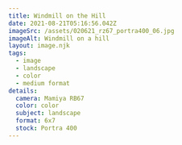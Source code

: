 ```yaml
---
title: Windmill on the Hill
date: 2021-08-21T05:16:56.042Z
imageSrc: /assets/020621_rz67_portra400_06.jpg
imageAlt: Windmill on a hill
layout: image.njk
tags:
  - image
  - landscape
  - color
  - medium format
details:
  camera: Mamiya RB67
  color: color
  subject: landscape
  format: 6x7
  stock: Portra 400
---
```

